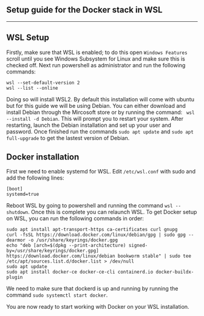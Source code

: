 ## Setup guide for the Docker stack in WSL

------------

## WSL Setup

Firstly, make sure that WSL is enabled; to do this open `Windows Features` scroll until you see Windows Subsystem for Linux and make sure this is checked off.
Next run powershell as administrator and run the following commands:
```
wsl --set-default-version 2
wsl --list --online
```
Doing so will install WSL2. By default this installation will come with ubuntu but for this guide we will be using Debian.
You can either download and install Debian through the Mircosoft store or by running the command: `	wsl --install -d Debian`. This will prompt you to restart your system. After restarting, launch the Debian installation and set up your user and password. Once finished run the commands `sudo apt update` and `sudo apt full-upgrade` to get the lastest version of Debian.

## Docker installation
First we need to enable systemd for WSL. Edit `/etc/wsl.conf` with sudo and add the following lines:
```
[boot]
systemd=true
```
Reboot WSL by going to powershell and running the command `wsl --shutdown`. Once this is complete you can relaunch WSL.
To get Docker setup on WSL, you can run the following commands in order:
```
sudo apt install apt-transport-https ca-certificates curl gnupg
curl -fsSL https://download.docker.com/linux/debian/gpg | sudo gpg --dearmor -o /usr/share/keyrings/docker.gpg
echo "deb [arch=$(dpkg --print-architecture) signed-by=/usr/share/keyrings/docker.gpg] https://download.docker.com/linux/debian bookworm stable" | sudo tee /etc/apt/sources.list.d/docker.list > /dev/null
sudo apt update
sudo apt install docker-ce docker-ce-cli containerd.io docker-buildx-plugin
```
We need to make sure that dockerd is up and running by running the command `sudo systemctl start docker`.

You are now ready to start working with Docker on your WSL installation.
